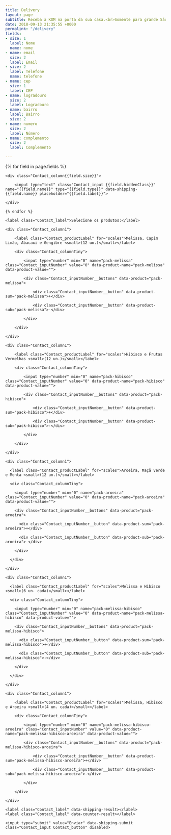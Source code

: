 ```yaml
---
title: Delivery
layout: page
subtitle: Receba a KOM na porta da sua casa.<br>Somente para grande São Paulo.
date: 2018-09-13 21:35:55 +0000
permalink: "/delivery"
fields:
- size: 1
  label: Nome
  name: nome
- name: email
  size: 2
  label: Email
- size: 2
  label: Telefone
  name: telefone
- name: cep
  size: 1
  label: CEP
- name: logradouro
  size: 2
  label: Logradouro
- name: bairro
  label: Bairro
  size: 2
- name: numero
  size: 2
  label: Número
- name: complemento
  size: 2
  label: Complemento

---
```

<form action="email_pedidos.php" data-shipping name="contact_form" method="POST" class="Contact" data-fade-medium>
{% for field in page.fields %}

    <div class="Contact_column{{field.size}}">
    
    	<input type="text" class="Contact_input {{field.hiddenClass}}" name="{{field.name}}" type="{{field.type}}" data-shipping-{{field.name}} placeholder="{{field.label}}">
    
    </div>
    
    {% endfor %}
    
    <label class="Contact_label">Selecione os produtos:</label>
    
    <div class="Contact_column1">
    
    	<label class="Contact_productLabel" for="scales">Melissa, Capim Limão, Abacaxi e Gengibre <small>(12 un.)</small></label>
    
    	<div class="Contact_columnTiny">
    
    		<input type="number" min="0" name="pack-melissa" class="Contact_inputNumber" value="0" data-product-name="pack-melissa" data-product-value="">
    
    		<div class="Contact_inputNumber__buttons" data-product="pack-melissa">
    
    			<div class="Contact_inputNumber__button" data-product-sum="pack-melissa">+</div>
    
    			<div class="Contact_inputNumber__button" data-product-sub="pack-melissa">-</div>
    
    		</div>
    
    	</div>
    
    </div>
    
    <div class="Contact_column1">
    
    	<label class="Contact_productLabel" for="scales">Hibisco e Frutas Vermelhas <small>(12 un.)</small></label>
    
    	<div class="Contact_columnTiny">
    
    		<input type="number" min="0" name="pack-hibisco" class="Contact_inputNumber" value="0" data-product-name="pack-hibisco" data-product-value="">
    
    		<div class="Contact_inputNumber__buttons" data-product="pack-hibisco">
    
    			<div class="Contact_inputNumber__button" data-product-sum="pack-hibisco">+</div>
    
    			<div class="Contact_inputNumber__button" data-product-sub="pack-hibisco">-</div>
    
    		</div>
    
    	</div>
    
    </div>
    
    <div class="Contact_column1">
    
      <label class="Contact_productLabel" for="scales">Aroeira, Maçã verde e Menta <small>(12 un.)</small></label>
    
      <div class="Contact_columnTiny">
    
        <input type="number" min="0" name="pack-aroeira" class="Contact_inputNumber" value="0" data-product-name="pack-aroeira" data-product-value="">
    
        <div class="Contact_inputNumber__buttons" data-product="pack-aroeira">
    
          <div class="Contact_inputNumber__button" data-product-sum="pack-aroeira">+</div>
    
          <div class="Contact_inputNumber__button" data-product-sub="pack-aroeira">-</div>
    
        </div>
    
      </div>
    
    </div>
    
    <div class="Contact_column1">
    
      <label class="Contact_productLabel" for="scales">Melissa e Hibisco <small>(6 un. cada)</small></label>
    
      <div class="Contact_columnTiny">
    
        <input type="number" min="0" name="pack-melissa-hibisco" class="Contact_inputNumber" value="0" data-product-name="pack-melissa-hibisco" data-product-value="">
    
        <div class="Contact_inputNumber__buttons" data-product="pack-melissa-hibisco">
    
          <div class="Contact_inputNumber__button" data-product-sum="pack-melissa-hibisco">+</div>
    
          <div class="Contact_inputNumber__button" data-product-sub="pack-melissa-hibisco">-</div>
    
        </div>
    
      </div>
    
    </div>
    
    <div class="Contact_column1">
    
    	<label class="Contact_productLabel" for="scales">Melissa, Hibisco e Aroeira <small>(4 un. cada)</small></label>
    
    	<div class="Contact_columnTiny">
    
    		<input type="number" min="0" name="pack-melissa-hibisco-aroeira" class="Contact_inputNumber" value="0" data-product-name="pack-melissa-hibisco-aroeira" data-product-value="">
    
    		<div class="Contact_inputNumber__buttons" data-product="pack-melissa-hibisco-aroeira">
    
    			<div class="Contact_inputNumber__button" data-product-sum="pack-melissa-hibisco-aroeira">+</div>
    
    			<div class="Contact_inputNumber__button" data-product-sub="pack-melissa-hibisco-aroeira">-</div>
    
    		</div>
    
    	</div>
    
    </div>
    
    <label class="Contact_label" data-shipping-result></label>
    <label class="Contact_label" data-counter-result></label>
    
    <input type="submit" value="Enviar" data-shipping-submit class="Contact_input Contact_button" disabled>

</form>